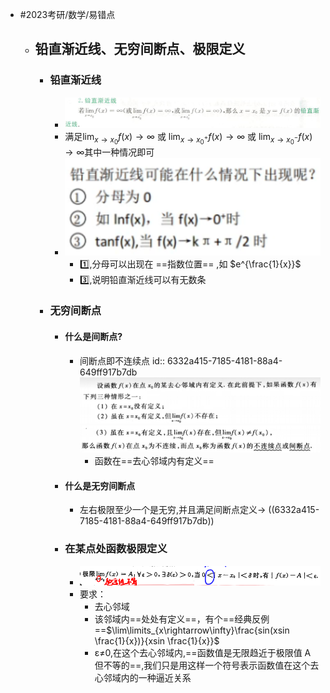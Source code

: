 - #2023考研/数学/易错点
	- ## 铅直渐近线、无穷间断点、极限定义
		- ### 铅直渐近线
			- ![image.png](../assets/image_1664263014385_0.png)
			- 满足$\lim _{x \rightarrow x_{0}} f(x) \rightarrow \infty \text { 或 } \lim _{x \rightarrow x_{0}^{+}} f(x) \rightarrow \infty \text { 或 } \lim _{x \rightarrow x_{0}^{-}} f(x) \rightarrow \infty$其中一种情况即可
			- ![image.png](../assets/image_1664263634884_0.png)
				- 1️⃣,分母可以出现在 ==指数位置== ,如 $e^{\frac{1}{x}}$
				- 3️⃣,说明铅直渐近线可以有无数条
		- ### 无穷间断点
			- #### 什么是间断点?
				- 间断点即不连续点
				  id:: 6332a415-7185-4181-88a4-649ff917b7db
				  ![image.png](../assets/image_1664263203039_0.png) ![image.png](../assets/image_1664263223468_0.png)
					- 函数在==去心邻域内有定义==
			- #### 什么是无穷间断点
				- 左右极限至少一个是无穷,并且满足间断点定义→ ((6332a415-7185-4181-88a4-649ff917b7db))
			- ### 在某点处函数极限定义
				- ![image.png](../assets/image_1664263533013_0.png)
				- 要求：
					- 去心邻域
					- 该邻域内==处处有定义==，有个==经典反例==$\lim\limits_{x\rightarrow\infty}\frac{sin(xsin \frac{1}{x})}{xsin \frac{1}{x}}$
					- ε≠0,在这个去心邻域内,==函数值是无限趋近于极限值 A 但不等的==,我们只是用这样一个符号表示函数值在这个去心邻域内的一种逼近关系
